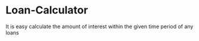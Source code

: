 # Loan-Calculator
It is easy calculate the amount of interest within the given time period of any loans
